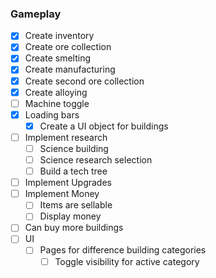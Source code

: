 ### Gameplay

- [x] Create inventory 
- [x] Create ore collection
- [x] Create smelting
- [x] Create manufacturing
- [x] Create second ore collection
- [x] Create alloying
- [ ] Machine toggle 
- [x] Loading bars
	- [x] Create a UI object for buildings
- [ ] Implement research
	- [ ] Science building
	- [ ] Science research selection
	- [ ] Build a tech tree
- [ ] Implement Upgrades
- [ ] Implement Money
	- [ ] Items are sellable
	- [ ] Display money
- [ ] Can buy more buildings
- [ ] UI 
	- [ ] Pages for difference building categories
		- [ ] Toggle visibility for active category
